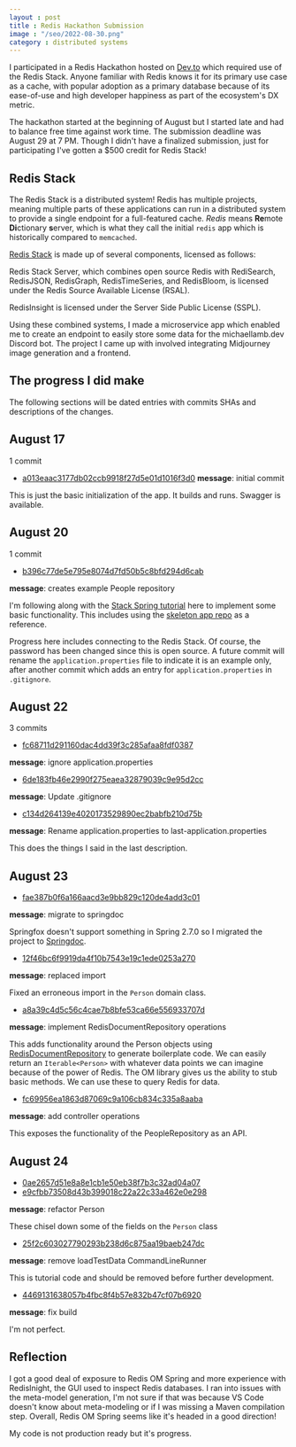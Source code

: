 ```yaml
---
layout : post
title : Redis Hackathon Submission
image : "/seo/2022-08-30.png"
category : distributed systems
---
```


I participated in a Redis Hackathon hosted on [Dev.to][dev.to] which required use of the Redis Stack. Anyone familiar with Redis knows it for its primary use case as a cache, with popular adoption as a primary database because of its ease-of-use and high developer happiness as part of the ecosystem's DX metric.

The hackathon started at the beginning of August but I started late and had to balance free time against work time. The submission deadline was August 29 at 7 PM. Though I didn't have a finalized submission, just for participating I've gotten a $500 credit for Redis Stack!

## Redis Stack

The Redis Stack is a distributed system! Redis has multiple projects, meaning multiple parts of these applications can run in a distributed system to provide a single endpoint for a full-featured cache. _Redis_ means **Re**mote **Di**ctionary **s**erver, which is what they call the initial `redis` app which is historically compared to `memcached`.

[Redis Stack][redis-stack] is made up of several components, licensed as follows:

Redis Stack Server, which combines open source Redis with RediSearch, RedisJSON, RedisGraph, RedisTimeSeries, and RedisBloom, is licensed under the Redis Source Available License (RSAL).

RedisInsight is licensed under the Server Side Public License (SSPL).

Using these combined systems, I made a microservice app which enabled me to create an endpoint to easily store some data for the michaellamb.dev Discord bot. The project I came up with involved integrating Midjourney image generation and a frontend.

## The progress I did make

The following sections will be dated entries with commits SHAs and descriptions of the changes.

## August 17

1 commit

- [a013eaac3177db02ccb9918f27d5e01d1016f3d0][a013eaac3177db02ccb9918f27d5e01d1016f3d0]
**message**: initial commit

This is just the basic initialization of the app. It builds and runs. Swagger is available.

## August 20

1 commit

- [b396c77de5e795e8074d7fd50b5c8bfd294d6cab][b396c77de5e795e8074d7fd50b5c8bfd294d6cab]

**message**: creates example People repository

I'm following along with the [Stack Spring tutorial][stack-spring-tutorial] here to implement some basic functionality. This includes using the [skeleton app repo][skeleton-app] as a reference.

Progress here includes connecting to the Redis Stack. Of course, the password has been changed since this is open source. A future commit will rename the `application.properties` file to indicate it is an example only, after another commit which adds an entry for `application.properties` in `.gitignore`.

## August 22

3 commits

- [fc68711d291160dac4dd39f3c285afaa8fdf0387][fc68711d291160dac4dd39f3c285afaa8fdf0387]

**message**: ignore application.properties

- [6de183fb46e2990f275eaea32879039c9e95d2cc][6de183fb46e2990f275eaea32879039c9e95d2cc]

**message**: Update .gitignore

- [c134d264139e4020173529890ec2babfb210d75b][c134d264139e4020173529890ec2babfb210d75b]

**message**: Rename application.properties to last-application.properties

This does the things I said in the last description.

## August 23

- [fae387b0f6a166aacd3e9bb829c120de4add3c01][fae387b0f6a166aacd3e9bb829c120de4add3c01]

**message**: migrate to springdoc

Springfox doesn't support something in Spring 2.7.0 so I migrated the project to [Springdoc][springdoc].

- [12f46bc6f9919da4f10b7543e19c1ede0253a270][12f46bc6f9919da4f10b7543e19c1ede0253a270]

**message**: replaced import

Fixed an erroneous import in the `Person` domain class.

- [a8a39c4d5c56c4cae7b8bfe53ca66e556933707d][a8a39c4d5c56c4cae7b8bfe53ca66e556933707d]

**message**: implement RedisDocumentRepository operations

This adds functionality around the Person objects using [RedisDocumentRepository][skeleton-app#repository] to generate boilerplate code. We can easily return an `Iterable<Person>` with whatever data points we can imagine because of the power of Redis. The OM library gives us the ability to stub basic methods. We can use these to query Redis for data.

- [fc69956ea1863d87069c9a106cb834c335a8aaba][fc69956ea1863d87069c9a106cb834c335a8aaba]

**message**: add controller operations

This exposes the functionality of the PeopleRepository as an API.

## August 24

- [0ae2657d51e8a8e1cb1e50eb38f7b3c32ad04a07][0ae2657d51e8a8e1cb1e50eb38f7b3c32ad04a07]
- [e9cfbb73508d43b399018c22a22c33a462e0e298][e9cfbb73508d43b399018c22a22c33a462e0e298]

**message**: refactor Person

These chisel down some of the fields on the `Person` class

- [25f2c603027790293b238d6c875aa19baeb247dc][25f2c603027790293b238d6c875aa19baeb247dc]

**message**: remove loadTestData CommandLineRunner

This is tutorial code and should be removed before further development.

- [4469131638057b4fbc8f4b57e832b47cf07b6920][4469131638057b4fbc8f4b57e832b47cf07b6920]

**message**: fix build

I'm not perfect.

## Reflection

I got a good deal of exposure to Redis OM Spring and more experience with RedisInight, the GUI used to inspect Redis databases. I ran into issues with the meta-model generation, I'm not sure if that was because VS Code doesn't know about meta-modeling or if I was missing a Maven compilation step. Overall, Redis OM Spring seems like it's headed in a good direction!

My code is not production ready but it's progress.

<!-- docs -->
[dev.to]:https://dev.to
[skeleton-app]:https://github.com/redis-developer/redis-om-spring-skeleton-app
[skeleton-app#repository]:https://github.com/redis-developer/redis-om-spring-skeleton-app#-the-repository
[redis-stack]:https://redis.io/docs/stack/
[stack-spring-tutorial]:https://redis.io/docs/stack/get-started/tutorials/stack-spring/
[springdoc]:https://springdoc.org/migrating-from-springfox.html
<!-- commit shas -->
<!-- 8/17 -->
[a013eaac3177db02ccb9918f27d5e01d1016f3d0]:https://github.com/michaellambgelo/stackathon/commit/a013eaac3177db02ccb9918f27d5e01d1016f3d0
<!-- 8/20 -->
[b396c77de5e795e8074d7fd50b5c8bfd294d6cab]:https://github.com/michaellambgelo/stackathon/commit/b396c77de5e795e8074d7fd50b5c8bfd294d6cab
<!-- 8/22 -->
[fc68711d291160dac4dd39f3c285afaa8fdf0387]:https://github.com/michaellambgelo/stackathon/commit/fc68711d291160dac4dd39f3c285afaa8fdf0387
[6de183fb46e2990f275eaea32879039c9e95d2cc]:https://github.com/michaellambgelo/stackathon/commit/6de183fb46e2990f275eaea32879039c9e95d2cc
[c134d264139e4020173529890ec2babfb210d75b]:https://github.com/michaellambgelo/stackathon/commit/c134d264139e4020173529890ec2babfb210d75b
<!-- 8/23 -->
[fae387b0f6a166aacd3e9bb829c120de4add3c01]:https://github.com/michaellambgelo/stackathon/commit/fae387b0f6a166aacd3e9bb829c120de4add3c01
[12f46bc6f9919da4f10b7543e19c1ede0253a270]:https://github.com/michaellambgelo/stackathon/commit/12f46bc6f9919da4f10b7543e19c1ede0253a270
[a8a39c4d5c56c4cae7b8bfe53ca66e556933707d]:https://github.com/michaellambgelo/stackathon/commit/a8a39c4d5c56c4cae7b8bfe53ca66e556933707d
[fc69956ea1863d87069c9a106cb834c335a8aaba]:https://github.com/michaellambgelo/stackathon/commit/fc69956ea1863d87069c9a106cb834c335a8aaba
<!-- 8/24 -->
[0ae2657d51e8a8e1cb1e50eb38f7b3c32ad04a07]:https://github.com/michaellambgelo/stackathon/commit/0ae2657d51e8a8e1cb1e50eb38f7b3c32ad04a07
[e9cfbb73508d43b399018c22a22c33a462e0e298]:https://github.com/michaellambgelo/stackathon/commit/e9cfbb73508d43b399018c22a22c33a462e0e298
[25f2c603027790293b238d6c875aa19baeb247dc]:https://github.com/michaellambgelo/stackathon/commit/25f2c603027790293b238d6c875aa19baeb247dc
[4469131638057b4fbc8f4b57e832b47cf07b6920]:https://github.com/michaellambgelo/stackathon/commit/4469131638057b4fbc8f4b57e832b47cf07b6920